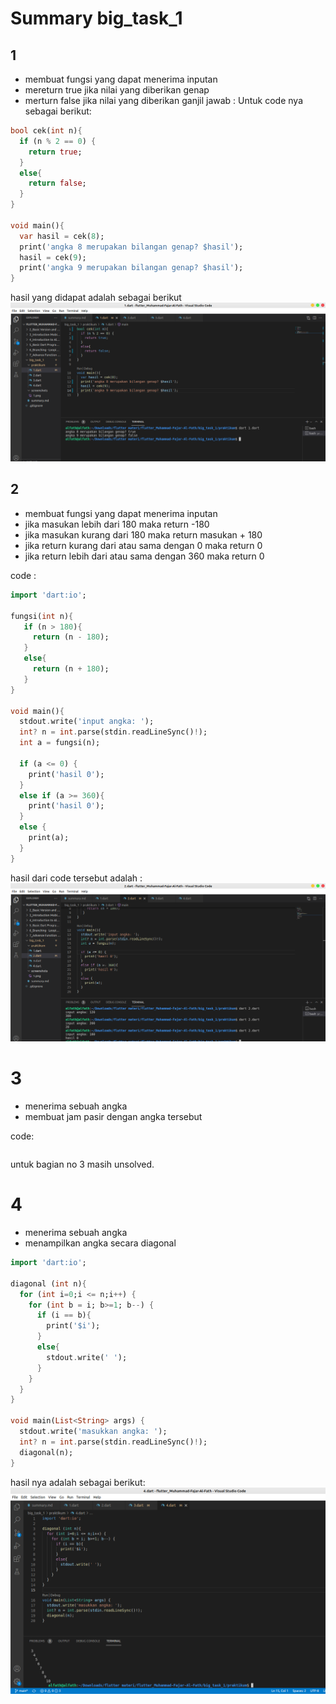 # Summary big_task_1
## 1
- membuat fungsi yang dapat menerima inputan
- mereturn true jika nilai yang diberikan genap
- merturn false jika nilai yang diberikan ganjil
jawab :
Untuk code nya sebagai berikut:
```dart
bool cek(int n){
  if (n % 2 == 0) {
    return true;
  }
  else{
    return false;
  }
}

void main(){
  var hasil = cek(8);
  print('angka 8 merupakan bilangan genap? $hasil');
  hasil = cek(9);
  print('angka 9 merupakan bilangan genap? $hasil');
}
```
hasil yang didapat adalah sebagai berikut
![gambar 1](screenshots/1.png)

## 2
- membuat fungsi yang dapat menerima inputan
- jika masukan lebih dari 180 maka return -180
- jika masukan kurang dari 180 maka return masukan + 180
- jika return kurang dari atau sama dengan 0 maka return 0
- jika return lebih dari atau sama dengan 360 maka return 0

code :
```dart
import 'dart:io';

fungsi(int n){
   if (n > 180){
     return (n - 180);
   }
   else{
     return (n + 180);
   }
}

void main(){
  stdout.write('input angka: ');
  int? n = int.parse(stdin.readLineSync()!);
  int a = fungsi(n);

  if (a <= 0) {
    print('hasil 0');
  }
  else if (a >= 360){
    print('hasil 0');
  }
  else {
    print(a);
  }
}
```
hasil dari code tersebut adalah :
![gambar 2](screenshots/2.png)

# 3 
- menerima sebuah angka
- membuat jam pasir dengan angka tersebut

code:
```dart 

```
untuk bagian no 3 masih unsolved.


# 4 
- menerima sebuah angka
- menampilkan angka secara diagonal

```dart 
import 'dart:io';

diagonal (int n){
  for (int i=0;i <= n;i++) {
    for (int b = i; b>=1; b--) {
      if (i == b){
        print('$i');
      }
      else{
        stdout.write(' ');
      }
    }
  }
}

void main(List<String> args) {
  stdout.write('masukkan angka: ');
  int? n = int.parse(stdin.readLineSync()!);
  diagonal(n);  
}
```
hasil nya adalah sebagai berikut:
![gambar 4](screenshots/4.png)